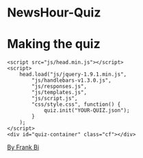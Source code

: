 NewsHour-Quiz
=========

# Making the quiz

	<script src="js/head.min.js"></script>
	<script>
		head.load("js/jquery-1.9.1.min.js",
			"js/handlebars-v1.3.0.js",
			"js/responses.js",
			"js/templates.js",
			"js/script.js",
			"css/style.css", function() {
				quiz.init("YOUR-QUIZ.json");
			}
		);
	</script>
	<div id="quiz-container" class="cf"></div>

[By Frank Bi](http://twitter.com/frankiebi)
